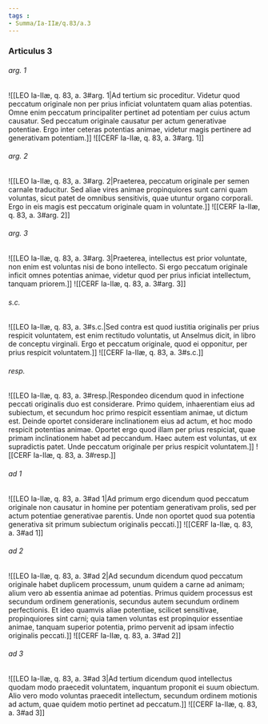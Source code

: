 ```yaml
---
tags : 
- Summa/Ia-IIæ/q.83/a.3
---
```


### Articulus 3

###### arg. 1
![[LEO Ia-IIæ, q. 83, a. 3#arg. 1|Ad tertium sic proceditur. Videtur quod peccatum originale non per prius inficiat voluntatem quam alias potentias. Omne enim peccatum principaliter pertinet ad potentiam per cuius actum causatur. Sed peccatum originale causatur per actum generativae potentiae. Ergo inter ceteras potentias animae, videtur magis pertinere ad generativam potentiam.]]
![[CERF Ia-IIæ, q. 83, a. 3#arg. 1]]

###### arg. 2
![[LEO Ia-IIæ, q. 83, a. 3#arg. 2|Praeterea, peccatum originale per semen carnale traducitur. Sed aliae vires animae propinquiores sunt carni quam voluntas, sicut patet de omnibus sensitivis, quae utuntur organo corporali. Ergo in eis magis est peccatum originale quam in voluntate.]]
![[CERF Ia-IIæ, q. 83, a. 3#arg. 2]]

###### arg. 3
![[LEO Ia-IIæ, q. 83, a. 3#arg. 3|Praeterea, intellectus est prior voluntate, non enim est voluntas nisi de bono intellecto. Si ergo peccatum originale inficit omnes potentias animae, videtur quod per prius inficiat intellectum, tanquam priorem.]]
![[CERF Ia-IIæ, q. 83, a. 3#arg. 3]]

###### s.c.
![[LEO Ia-IIæ, q. 83, a. 3#s.c.|Sed contra est quod iustitia originalis per prius respicit voluntatem, est enim rectitudo voluntatis, ut Anselmus dicit, in libro de conceptu virginali. Ergo et peccatum originale, quod ei opponitur, per prius respicit voluntatem.]]
![[CERF Ia-IIæ, q. 83, a. 3#s.c.]]

###### resp.
![[LEO Ia-IIæ, q. 83, a. 3#resp.|Respondeo dicendum quod in infectione peccati originalis duo est considerare. Primo quidem, inhaerentiam eius ad subiectum, et secundum hoc primo respicit essentiam animae, ut dictum est. Deinde oportet considerare inclinationem eius ad actum, et hoc modo respicit potentias animae. Oportet ergo quod illam per prius respiciat, quae primam inclinationem habet ad peccandum. Haec autem est voluntas, ut ex supradictis patet. Unde peccatum originale per prius respicit voluntatem.]]
![[CERF Ia-IIæ, q. 83, a. 3#resp.]]

###### ad 1
![[LEO Ia-IIæ, q. 83, a. 3#ad 1|Ad primum ergo dicendum quod peccatum originale non causatur in homine per potentiam generativam prolis, sed per actum potentiae generativae parentis. Unde non oportet quod sua potentia generativa sit primum subiectum originalis peccati.]]
![[CERF Ia-IIæ, q. 83, a. 3#ad 1]]

###### ad 2
![[LEO Ia-IIæ, q. 83, a. 3#ad 2|Ad secundum dicendum quod peccatum originale habet duplicem processum, unum quidem a carne ad animam; alium vero ab essentia animae ad potentias. Primus quidem processus est secundum ordinem generationis, secundus autem secundum ordinem perfectionis. Et ideo quamvis aliae potentiae, scilicet sensitivae, propinquiores sint carni; quia tamen voluntas est propinquior essentiae animae, tanquam superior potentia, primo pervenit ad ipsam infectio originalis peccati.]]
![[CERF Ia-IIæ, q. 83, a. 3#ad 2]]

###### ad 3
![[LEO Ia-IIæ, q. 83, a. 3#ad 3|Ad tertium dicendum quod intellectus quodam modo praecedit voluntatem, inquantum proponit ei suum obiectum. Alio vero modo voluntas praecedit intellectum, secundum ordinem motionis ad actum, quae quidem motio pertinet ad peccatum.]]
![[CERF Ia-IIæ, q. 83, a. 3#ad 3]]

